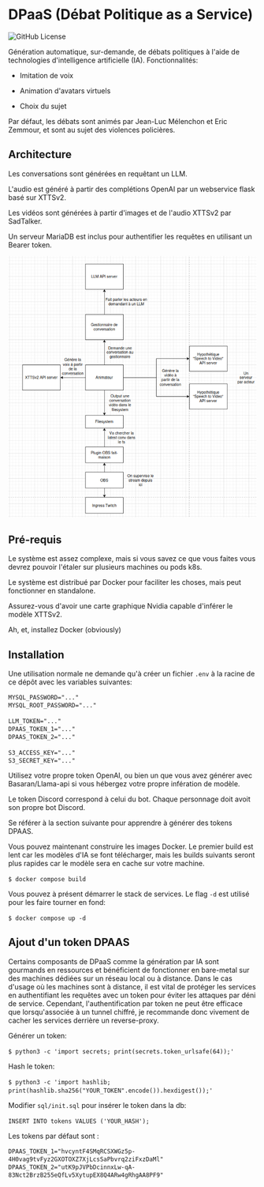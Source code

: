 # DPaaS (Débat Politique as a Service)

![GitHub License](https://img.shields.io/github/license/Chelsea486MHz/debat-politique-ia)

Génération automatique, sur-demande, de débats politiques à l'aide de technologies d'intelligence artificielle (IA). Fonctionnalités:

- Imitation de voix

- Animation d'avatars virtuels

- Choix du sujet

Par défaut, les débats sont animés par Jean-Luc Mélenchon et Eric Zemmour, et sont au sujet des violences policières.

## Architecture

Les conversations sont générées en requêtant un LLM.

L'audio est généré à partir des complétions OpenAI par un webservice flask basé sur XTTSv2.

Les vidéos sont générées à partir d'images et de l'audio XTTSv2 par SadTalker.

Un serveur MariaDB est inclus pour authentifier les requêtes en utilisant un Bearer token.

![](./docs/archi.png)

## Pré-requis

Le système est assez complexe, mais si vous savez ce que vous faites vous devrez pouvoir l'étaler sur plusieurs machines ou pods k8s.

Le système est distribué par Docker pour faciliter les choses, mais peut fonctionner en standalone.

Assurez-vous d'avoir une carte graphique Nvidia capable d'inférer le modèle XTTSv2.

Ah, et, installez Docker (obviously)

## Installation

Une utilisation normale ne demande qu'à créer un fichier `.env` à la racine de ce dépôt avec les variables suivantes:

```
MYSQL_PASSWORD="..."
MYSQL_ROOT_PASSWORD="..."

LLM_TOKEN="..."
DPAAS_TOKEN_1="..."
DPAAS_TOKEN_2="..."

S3_ACCESS_KEY="..."
S3_SECRET_KEY="..."
```

Utilisez votre propre token OpenAI, ou bien un que vous avez générer avec Basaran/Llama-api si vous hébergez votre propre infération de modèle.

Le token Discord correspond à celui du bot. Chaque personnage doit avoit son propre bot Discord.

Se référer à la section suivante pour apprendre à générer des tokens DPAAS.

Vous pouvez maintenant construire les images Docker. Le premier build est lent car les modèles d'IA se font télécharger, mais les builds suivants seront plus rapides car le modèle sera en cache sur votre machine.

`$ docker compose build`

Vous pouvez à présent démarrer le stack de services. Le flag `-d` est utilisé pour les faire tourner en fond:

`$ docker compose up -d`

## Ajout d'un token DPAAS

Certains composants de DPaaS comme la génération par IA sont gourmands en ressources et bénéficient de fonctionner en bare-metal sur des machines dédiées sur un réseau local ou à distance. Dans le cas d'usage où les machines sont à distance, il est vital de protéger les services en authentifiant les requêtes avec un token pour éviter les attaques par déni de service. Cependant, l'authentification par token ne peut être efficace que lorsqu'associée à un tunnel chiffré, je recommande donc vivement de cacher les services derrière un reverse-proxy.

Générer un token:

`$ python3 -c 'import secrets; print(secrets.token_urlsafe(64));'`

Hash le token:

`$ python3 -c 'import hashlib; print(hashlib.sha256("YOUR_TOKEN".encode()).hexdigest());'`

Modifier `sql/init.sql` pour insérer le token dans la db:

`INSERT INTO tokens VALUES ('YOUR_HASH');`

Les tokens par défaut sont :

```
DPAAS_TOKEN_1="hvcyntF4SMqRCSXWGz5p-4H0vag9tvFyz2GXOTOXZ7XjLcsSaPbvrq2ziFxzDaMl"
DPAAS_TOKEN_2="utK9pJVPbDcinnxLw-qA-83Nct2BrzB255eQfLv5XytupEX8Q4ARw4gRhgAA8PF9"
```